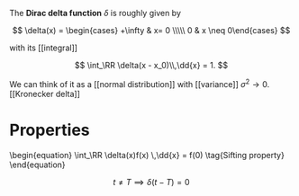 The **Dirac delta function** $\delta$ is roughly given by

$$
\delta(x) = \begin{cases} +\infty & x= 0 \\\\\ 0 & x \neq 0\end{cases}
$$

with its [[integral]]

$$
\int_\RR \delta(x - x_0)\\,\dd{x} = 1.
$$



We can think of it as a [[normal distribution]] with [[variance]] $\sigma^2 \to 0$. [[Kronecker delta]]

# Properties

\begin{equation}
\int_\RR \delta(x)f(x) \\,\dd{x} = f(0) \tag{Sifting property}
\end{equation}

$$
t \neq T \implies \delta(t - T) = 0 
$$